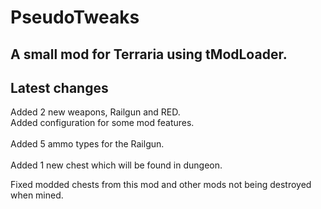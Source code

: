 # PseudoTweaks
## A small mod for Terraria using tModLoader.

## Latest changes

Added 2 new weapons, Railgun and RED.<br>
Added configuration for some mod features.<br>
<br>
Added 5 ammo types for the Railgun.<br>
<br>
Added 1 new chest which will be found in dungeon.<br>

Fixed modded chests from this mod and other mods not being destroyed when mined.
